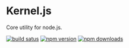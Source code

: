 # Kernel.js
Core utility for node.js.

[![build satus](https://travis-ci.org/jimzhan/kernel.js.svg?branch=master)](https://travis-ci.org/jimzhan/kernel.js)
[![npm version](https://img.shields.io/npm/v/kernel.js.svg?style=flat-square)](https://www.npmjs.com/package/kernel.js)
[![npm downloads](https://img.shields.io/npm/dm/kernel.js.svg?style=flat-square)](https://www.npmjs.com/package/kernel.js)
